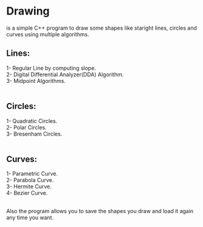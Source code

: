 # Drawing
is a simple C++ program to draw some shapes like staright lines, circles and curves using multiple algorithms.

## Lines:
1- Regular Line by computing slope.<br />
2- Digital Differential Analyzer(DDA) Algorithm.<br />
3- Midpoint Algorithms.<br />
<br />
## Circles:
1- Quadratic Circles.<br />
2- Polar Circles.<br />
3- Bresenham Circles.<br />
<br />
## Curves:
1- Parametric Curve.<br />
2- Parabola Curve.<br />
3- Hermite Curve.<br />
4- Bezier Curve.<br />
<br />

Also the program allows you to save the shapes you draw and load it again any time you want.
